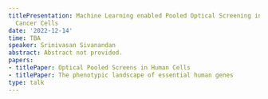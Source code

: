 ```yaml
---
titlePresentation: Machine Learning enabled Pooled Optical Screening in Human Lung
  Cancer Cells
date: '2022-12-14'
time: TBA
speaker: Srinivasan Sivanandan
abstract: Abstract not provided.
papers:
- titlePaper: Optical Pooled Screens in Human Cells
- titlePaper: The phenotypic landscape of essential human genes
type: talk
---
```

